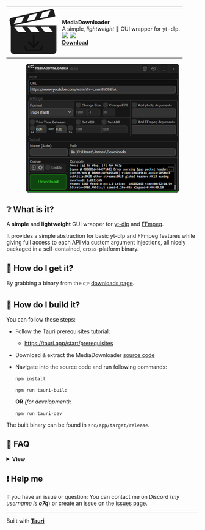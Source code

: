 <div align="center">
    <table>
        <tr>
            <td>
                <img src="docs/images/icon.png" width="125px">
            </td>
            <td>
                <strong>MediaDownloader</strong>
                <br>
                A simple, <i>lightweight</i> 🍃 GUI wrapper for yt-dlp.
                <br>
                <img src="https://img.shields.io/github/downloads/o7q/MediaDownloader/total?logo=github&label=Downloads&color=%232fd653">
                <img src="https://img.shields.io/github/languages/code-size/o7q/MediaDownloader?logo=github&label=Code%20Size&color=%23b65cff">
                <br>
                <strong><a href="">Download</a></strong>
            </td>
        </tr>
    </table>
    <img src="docs/images/interface.png" style="width: 400px;">
</div>

## ❔ What is it?

A **simple** and **lightweight** GUI wrapper for [yt-dlp](https://github.com/yt-dlp/yt-dlp) and [FFmpeg](https://ffmpeg.org).

It provides a simple abstraction for basic yt-dlp and FFmpeg features while giving full access to each API via custom argument injections, all nicely packaged in a self-contained, cross-platform binary.

## 💽 How do I get it?

By grabbing a binary from the 👉 [downloads page](https://github.com/o7q/MediaDownloader/releases).

## 🔨 How do I build it?

You can follow these steps:
- Follow the Tauri prerequisites tutorial:
  - https://tauri.app/start/prerequisites

- Download & extract the MediaDownloader [source code](https://github.com/o7q/MediaDownloader/archive/refs/heads/main.zip)

- Navigate into the source code and run following commands:
    ```
    npm install
    ```
    ```
    npm run tauri-build
    ```
    **OR** *(for development)*:
    ```
    npm run tauri-dev
    ```

The built binary can be found in `src/app/target/release`.

## 📖 FAQ

<details>
<summary><strong>View</strong></summary>

### How do I use the custom arguments option?
- Every argument should be separated by a newline (`\n`) \
  *Examples:*
    ```
    -x
    --audio-format
    mp3
    ```

    ```
    -b:v
    10M
    -b:a
    320K
    ```

### How do I specify trim values?
- Trim values should be in the format of a timestamp \
  *Examples:*
  - `0:00` and `0:10`
  - `1:00` and `1:30`
  - `10` and `15`
  - `52:32` and `1:20:21`
  
### How do I specify bitrate values?
- Bitrate values should be a number, followed by a byte abbreviation \
  *Examples:*
  - `1G` (for gigabits)
  - `10M` (for megabits)
  - `320k` (for kilobits)

</details>

## ❗ Help me
If you have an issue or question: You can contact me on Discord (*my username is **o7q***) or create an issue on the [issues page](https://github.com/o7q/MediaDownloader/issues).

---

Built with [**Tauri**](https://tauri.app)
